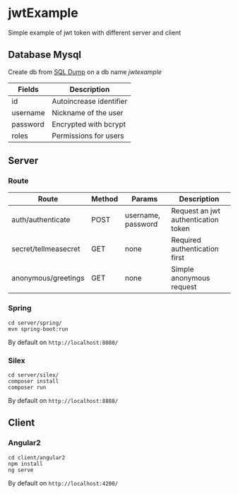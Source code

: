 # jwtExample
Simple example of jwt token with different server and client

## Database Mysql
Create db from [SQL Dump](db/users.sql) on a db name *jwtexample*

| Fields | Description |
| --- | --- |
| id | Autoincrease identifier |
| username | Nickname of the user | 
| password | Encrypted with bcrypt | 
| roles | Permissions for users |

## Server

### Route
| Route | Method | Params | Description |
| --- | --- | --- | --- |
| auth/authenticate | POST | username, password | Request an jwt authentication token |
| secret/tellmeasecret | GET | none | Required authentication first |
| anonymous/greetings | GET | none | Simple anonymous request |

### Spring 
```
cd server/spring/
mvn spring-boot:run
```
By default on `http://localhost:8080/`

### Silex
```
cd server/silex/
composer install
composer run
```

By default on `http://localhost:8888/`



## Client

### Angular2
```
cd client/angular2
npm install
ng serve
```

By default on `http://localhost:4200/`
